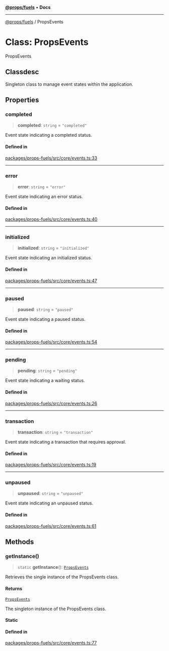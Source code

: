 [**@props/fuels**](../README.md) • **Docs**

***

[@props/fuels](../globals.md) / PropsEvents

# Class: PropsEvents

PropsEvents

## Classdesc

Singleton class to manage event states within the application.

## Properties

### completed

> **completed**: `string` = `"completed"`

Event state indicating a completed status.

#### Defined in

[packages/props-fuels/src/core/events.ts:33](https://github.com/Props-Labs/octane/blob/09e744f342f4ccab903046cdb8054688422ab64d/packages/props-fuels/src/core/events.ts#L33)

***

### error

> **error**: `string` = `"error"`

Event state indicating an error status.

#### Defined in

[packages/props-fuels/src/core/events.ts:40](https://github.com/Props-Labs/octane/blob/09e744f342f4ccab903046cdb8054688422ab64d/packages/props-fuels/src/core/events.ts#L40)

***

### initialized

> **initialized**: `string` = `"initialized"`

Event state indicating an initialized status.

#### Defined in

[packages/props-fuels/src/core/events.ts:47](https://github.com/Props-Labs/octane/blob/09e744f342f4ccab903046cdb8054688422ab64d/packages/props-fuels/src/core/events.ts#L47)

***

### paused

> **paused**: `string` = `"paused"`

Event state indicating a paused status.

#### Defined in

[packages/props-fuels/src/core/events.ts:54](https://github.com/Props-Labs/octane/blob/09e744f342f4ccab903046cdb8054688422ab64d/packages/props-fuels/src/core/events.ts#L54)

***

### pending

> **pending**: `string` = `"pending"`

Event state indicating a waiting status.

#### Defined in

[packages/props-fuels/src/core/events.ts:26](https://github.com/Props-Labs/octane/blob/09e744f342f4ccab903046cdb8054688422ab64d/packages/props-fuels/src/core/events.ts#L26)

***

### transaction

> **transaction**: `string` = `"transaction"`

Event state indicating a transaction that requires approval.

#### Defined in

[packages/props-fuels/src/core/events.ts:19](https://github.com/Props-Labs/octane/blob/09e744f342f4ccab903046cdb8054688422ab64d/packages/props-fuels/src/core/events.ts#L19)

***

### unpaused

> **unpaused**: `string` = `"unpaused"`

Event state indicating an unpaused status.

#### Defined in

[packages/props-fuels/src/core/events.ts:61](https://github.com/Props-Labs/octane/blob/09e744f342f4ccab903046cdb8054688422ab64d/packages/props-fuels/src/core/events.ts#L61)

## Methods

### getInstance()

> `static` **getInstance**(): [`PropsEvents`](PropsEvents.md)

Retrieves the single instance of the PropsEvents class.

#### Returns

[`PropsEvents`](PropsEvents.md)

The singleton instance of the PropsEvents class.

#### Static

#### Defined in

[packages/props-fuels/src/core/events.ts:77](https://github.com/Props-Labs/octane/blob/09e744f342f4ccab903046cdb8054688422ab64d/packages/props-fuels/src/core/events.ts#L77)
